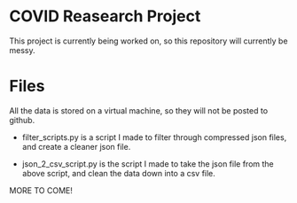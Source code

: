 # COVID Reasearch Project

This project is currently being worked on, so this repository will currently be messy.

# Files

All the data is stored on a virtual machine, so they will not be posted to github.

* filter_scripts.py is a script I made to filter through compressed json files, and create a cleaner json file.

* json_2_csv_script.py is the script I made to take the json file from the above script, and clean the data down into a csv file.

MORE TO COME!